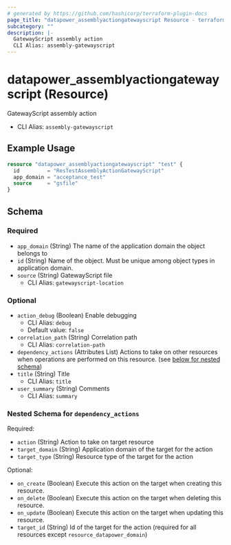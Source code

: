 ```yaml
---
# generated by https://github.com/hashicorp/terraform-plugin-docs
page_title: "datapower_assemblyactiongatewayscript Resource - terraform-provider-datapower"
subcategory: ""
description: |-
  GatewayScript assembly action
  CLI Alias: assembly-gatewayscript
---
```


# datapower_assemblyactiongatewayscript (Resource)

GatewayScript assembly action
  - CLI Alias: `assembly-gatewayscript`

## Example Usage

```terraform
resource "datapower_assemblyactiongatewayscript" "test" {
  id         = "ResTestAssemblyActionGatewayScript"
  app_domain = "acceptance_test"
  source     = "gsfile"
}
```

<!-- schema generated by tfplugindocs -->
## Schema

### Required

- `app_domain` (String) The name of the application domain the object belongs to
- `id` (String) Name of the object. Must be unique among object types in application domain.
- `source` (String) GatewayScript file
  - CLI Alias: `gatewayscript-location`

### Optional

- `action_debug` (Boolean) Enable debugging
  - CLI Alias: `debug`
  - Default value: `false`
- `correlation_path` (String) Correlation path
  - CLI Alias: `correlation-path`
- `dependency_actions` (Attributes List) Actions to take on other resources when operations are performed on this resource. (see [below for nested schema](#nestedatt--dependency_actions))
- `title` (String) Title
  - CLI Alias: `title`
- `user_summary` (String) Comments
  - CLI Alias: `summary`

<a id="nestedatt--dependency_actions"></a>
### Nested Schema for `dependency_actions`

Required:

- `action` (String) Action to take on target resource
- `target_domain` (String) Application domain of the target for the action
- `target_type` (String) Resource type of the target for the action

Optional:

- `on_create` (Boolean) Execute this action on the target when creating this resource.
- `on_delete` (Boolean) Execute this action on the target when deleting this resource.
- `on_update` (Boolean) Execute this action on the target when updating this resource.
- `target_id` (String) Id of the target for the action (required for all resources except `resource_datapower_domain`)
